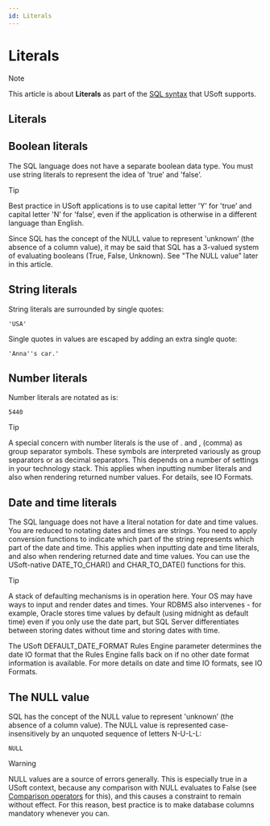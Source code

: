 ```yaml
---
id: Literals
---
```


# Literals



> [!NOTE]
> This article is about **Literals** as part of the [SQL syntax](/docs/Modeller%20and%20Rules%20Engine/SQL%20syntax) that USoft supports.

## **Literals**

## Boolean literals

The SQL language does not have a separate boolean data type. You must use string literals to represent the idea of 'true’ and 'false’.

> [!TIP]
> Best practice in USoft applications is to use capital letter 'Y’ for 'true’ and capital letter 'N’ for 'false’, even if the application is otherwise in a different language than English.

Since SQL has the concept of the NULL value to represent 'unknown’ (the absence of a column value), it may be said that SQL has a 3-valued system of evaluating booleans (True, False, Unknown). See "The NULL value” later in this article.

## String literals

String literals are surrounded by single quotes:

```
'USA'
```

Single quotes in values are escaped by adding an extra single quote:

```
'Anna''s car.'
```

## Number literals

Number literals are notated as is:

```
5440
```

> [!TIP]
> A special concern with number literals is the use of . and , (comma) as group separator symbols. These symbols are interpreted variously as group separators or as decimal separators. This depends on a number of settings in your technology stack. This applies when inputting number literals and also when rendering returned number values. For details, see IO Formats.

## Date and time literals

The SQL language does not have a literal notation for date and time values. You are reduced to notating dates and times are strings. You need to apply conversion functions to indicate which part of the string represents which part of the date and time. This applies when inputting date and time literals, and also when rendering returned date and time values. You can use the USoft-native DATE_TO_CHAR() and CHAR_TO_DATE() functions for this.

> [!TIP]
> A stack of defaulting mechanisms is in operation here. Your OS may have ways to input and render dates and times. Your RDBMS also intervenes - for example, Oracle stores time values by default (using midnight as default time) even if you only use the date part, but SQL Server differentiates between storing dates without time and storing dates with time.

The USoft DEFAULT_DATE_FORMAT Rules Engine parameter determines the date IO format that the Rules Engine falls back on if no other date format information is available. For more details on date and time IO formats, see IO Formats.

## The NULL value

SQL has the concept of the NULL value to represent 'unknown’ (the absence of a column value). The NULL value is represented case-insensitively by an unquoted sequence of letters N-U-L-L:

```
NULL
```

> [!WARNING]
> NULL values are a source of errors generally. This is especially true in a USoft context, because any comparison with NULL evaluates to False (see [Comparison operators](/docs/Modeller%20and%20Rules%20Engine/SQL%20syntax/Comparison%20operators.md) for this), and this causes a constraint to remain without effect.
> For this reason, best practice is to make database columns mandatory whenever you can.